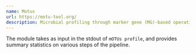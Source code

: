 ```yaml
---
name: Motus
url: https://motu-tool.org/
description: Microbial profiling through marker gene (MG)-based operational taxonomic units (mOTUs)
---
```


The module takes as input in the stdout of `mOTUs profile`, and provides summary statistics on various steps of the pipeline.
